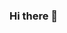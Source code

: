 ### Hi there 👋

<!--
**Saamana/Saamana** is a ✨ _special_ ✨ repository because its `README.md` (this file) appears on your GitHub profile.

Here are some ideas to get you started:

- 🔭 I’m currently working on building my portfolio.
- 🌱 I’m currently learning javascript.

